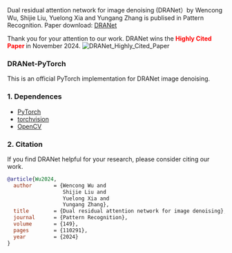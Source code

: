 Dual residual attention network for image denoising (DRANet）by Wencong Wu, Shijie Liu, Yuelong Xia and Yungang Zhang is publised in Pattern Recognition. Paper download: [DRANet](https://www.sciencedirect.com/science/article/abs/pii/S0031320324000426)

Thank you for your attention to our work. DRANet wins the **<font color="red"> Highly Cited Paper </font>** in November 2024.
![DRANet_Highly_Cited_Paper](https://github.com/user-attachments/assets/e3454761-b425-46bd-9981-d0e8e626118c)


### DRANet-PyTorch

This is an official PyTorch implementation for DRANet image denoising.

### 1. Dependences
* [PyTorch](http://pytorch.org/)
* [torchvision](https://github.com/pytorch/vision)
* [OpenCV](https://pypi.org/project/opencv-python/)

### 2. Citation
If you find DRANet helpful for your research, please consider citing our work.
```BibTex
@article{Wu2024,
  author       = {Wencong Wu and
                  Shijie Liu and
                  Yuelong Xia and
                  Yungang Zhang},
  title        = {Dual residual attention network for image denoising},
  journal      = {Pattern Recognition},
  volume       = {149},
  pages        = {110291},
  year         = {2024}
}
```

